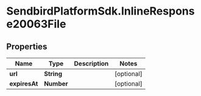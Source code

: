 # SendbirdPlatformSdk.InlineResponse20063File

## Properties

Name | Type | Description | Notes
------------ | ------------- | ------------- | -------------
**url** | **String** |  | [optional] 
**expiresAt** | **Number** |  | [optional] 


